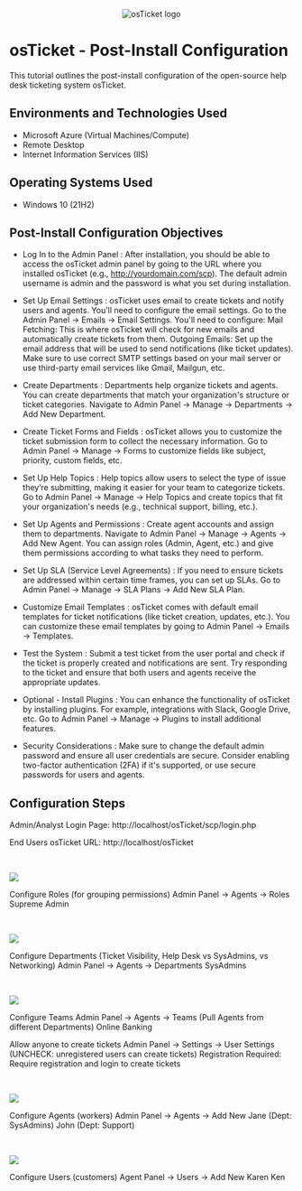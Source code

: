 <p align="center">
<img src="https://i.imgur.com/Clzj7Xs.png" alt="osTicket logo"/>
</p>

<h1>osTicket - Post-Install Configuration</h1>
This tutorial outlines the post-install configuration of the open-source help desk ticketing system osTicket.<br />



<h2>Environments and Technologies Used</h2>

- Microsoft Azure (Virtual Machines/Compute)
- Remote Desktop
- Internet Information Services (IIS)

<h2>Operating Systems Used </h2>

- Windows 10</b> (21H2)

<h2>Post-Install Configuration Objectives</h2>

- Log In to the Admin Panel :
After installation, you should be able to access the osTicket admin panel by going to the URL where you installed osTicket (e.g., http://yourdomain.com/scp).
The default admin username is admin and the password is what you set during installation.

- Set Up Email Settings :
osTicket uses email to create tickets and notify users and agents. You'll need to configure the email settings.
Go to the Admin Panel → Emails → Email Settings.
You'll need to configure:
Mail Fetching: This is where osTicket will check for new emails and automatically create tickets from them.
Outgoing Emails: Set up the email address that will be used to send notifications (like ticket updates).
Make sure to use correct SMTP settings based on your mail server or use third-party email services like Gmail, Mailgun, etc.

- Create Departments :
Departments help organize tickets and agents. You can create departments that match your organization's structure or ticket categories.
Navigate to Admin Panel → Manage → Departments → Add New Department.

- Create Ticket Forms and Fields :
osTicket allows you to customize the ticket submission form to collect the necessary information.
Go to Admin Panel → Manage → Forms to customize fields like subject, priority, custom fields, etc.

- Set Up Help Topics :
Help topics allow users to select the type of issue they’re submitting, making it easier for your team to categorize tickets.
Go to Admin Panel → Manage → Help Topics and create topics that fit your organization's needs (e.g., technical support, billing, etc.).

- Set Up Agents and Permissions :
Create agent accounts and assign them to departments.
Navigate to Admin Panel → Manage → Agents → Add New Agent.
You can assign roles (Admin, Agent, etc.) and give them permissions according to what tasks they need to perform.

- Set Up SLA (Service Level Agreements) :
If you need to ensure tickets are addressed within certain time frames, you can set up SLAs.
Go to Admin Panel → Manage → SLA Plans → Add New SLA Plan.

- Customize Email Templates :
osTicket comes with default email templates for ticket notifications (like ticket creation, updates, etc.).
You can customize these email templates by going to Admin Panel → Emails → Templates.

- Test the System :
Submit a test ticket from the user portal and check if the ticket is properly created and notifications are sent.
Try responding to the ticket and ensure that both users and agents receive the appropriate updates.

- Optional - Install Plugins :
You can enhance the functionality of osTicket by installing plugins. For example, integrations with Slack, Google Drive, etc.
Go to Admin Panel → Manage → Plugins to install additional features.

- Security Considerations :
Make sure to change the default admin password and ensure all user credentials are secure.
Consider enabling two-factor authentication (2FA) if it's supported, or use secure passwords for users and agents.
  
<h2>Configuration Steps</h2>

<p>
Admin/Analyst Login Page:
http://localhost/osTicket/scp/login.php 

End Users osTicket URL:
http://localhost/osTicket 

</p>
<br />
<p>
<img src="https://i.imgur.com/pto1owG.jpeg" />
</p>
<p>
Configure Roles (for grouping permissions)
Admin Panel -> Agents -> Roles
Supreme Admin

</p>
<br />

<p>
<img src="https://i.imgur.com/tAWEx7I.jpeg" />
</p>
<p>
Configure Departments (Ticket Visibility, Help Desk vs SysAdmins, vs Networking)
Admin Panel -> Agents -> Departments
SysAdmins

</p>
<br />

<p>
<img src="https://i.imgur.com/HkPwabz.jpeg" />
</p>
<p>
Configure Teams
Admin Panel -> Agents -> Teams (Pull Agents from different Departments)
Online Banking

Allow anyone to create tickets
Admin Panel -> Settings -> User Settings (UNCHECK: unregistered users can create tickets)
Registration Required: Require registration and login to create tickets 

</p>
<br />

<p>
<img src="https://i.imgur.com/zwN33W1.jpeg" />
</p>
<p>
Configure Agents (workers)
Admin Panel -> Agents -> Add New
Jane (Dept: SysAdmins)
John (Dept: Support)
  
</p>
<br />

<p>
<img src="https://i.imgur.com/xqzTCqZ.jpeg" />
</p>
<p>
Configure Users (customers)
Agent Panel -> Users -> Add New
Karen
Ken
  
</p>
<br />
